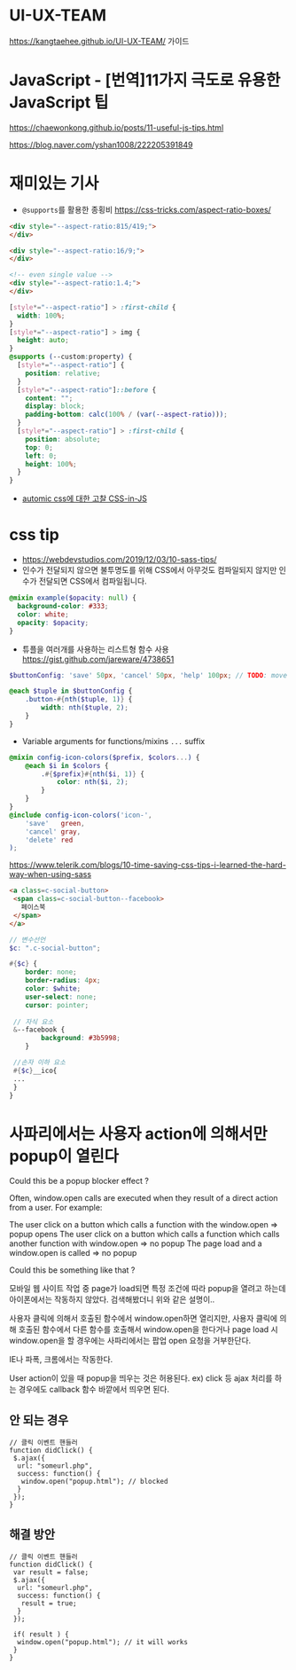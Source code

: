 # UI-UX-TEAM
https://kangtaehee.github.io/UI-UX-TEAM/
가이드
# JavaScript - [번역]11가지 극도로 유용한 JavaScript 팁
https://chaewonkong.github.io/posts/11-useful-js-tips.html

https://blog.naver.com/yshan1008/222205391849
# 재미있는 기사
* `@supports`를 활용한 종횡비 https://css-tricks.com/aspect-ratio-boxes/
```html
<div style="--aspect-ratio:815/419;">
</div>

<div style="--aspect-ratio:16/9;">
</div>

<!-- even single value -->
<div style="--aspect-ratio:1.4;">
</div>
```
```scss
[style*="--aspect-ratio"] > :first-child {
  width: 100%;
}
[style*="--aspect-ratio"] > img {  
  height: auto;
} 
@supports (--custom:property) {
  [style*="--aspect-ratio"] {
    position: relative;
  }
  [style*="--aspect-ratio"]::before {
    content: "";
    display: block;
    padding-bottom: calc(100% / (var(--aspect-ratio)));
  }  
  [style*="--aspect-ratio"] > :first-child {
    position: absolute;
    top: 0;
    left: 0;
    height: 100%;
  }  
}
```
* [automic css에 대한 고찰 CSS-in-JS](https://css-tricks.com/on-auto-generated-atomic-css)
# css tip 
* https://webdevstudios.com/2019/12/03/10-sass-tips/ 
* 인수가 전달되지 않으면 불투명도를 위해 CSS에서 아무것도 컴파일되지 않지만 인수가 전달되면 CSS에서 컴파일됩니다. 
```scss
@mixin example($opacity: null) { 
  background-color: #333;
  color: white;
  opacity: $opacity; 
}
```
* 튜플을 여러개를 사용하는 리스트형 함수 사용 https://gist.github.com/jareware/4738651
```scss
$buttonConfig: 'save' 50px, 'cancel' 50px, 'help' 100px; // TODO: move to _settings.scss

@each $tuple in $buttonConfig {
    .button-#{nth($tuple, 1)} {
        width: nth($tuple, 2);
    }
}
```
* Variable arguments for functions/mixins `...` suffix
```scss
@mixin config-icon-colors($prefix, $colors...) {
    @each $i in $colors {
        .#{$prefix}#{nth($i, 1)} {
            color: nth($i, 2);
        }
    }
}
@include config-icon-colors('icon-',
    'save'   green,
    'cancel' gray,
    'delete' red
);
```
https://www.telerik.com/blogs/10-time-saving-css-tips-i-learned-the-hard-way-when-using-sass
```html
<a class=c-social-button>
 <span class=c-social-button--facebook>
   페이스북
 </span>
</a>
```
```scss
// 변수선언
$c: ".c-social-button";

#{$c} {
	border: none;
	border-radius: 4px;
	color: $white;
	user-select: none;
	cursor: pointer;
 
 // 자식 요소
 &--facebook {
		background: #3b5998;
	}

 //손자 이하 요소
 #{$c}__ico{
 ...
 }
}
```

# 사파리에서는 사용자 action에 의해서만 popup이 열린다
Could this be a popup blocker effect ?

Often, window.open calls are executed when they result of a direct action from a user.
For example:

The user click on a button which calls a function with the window.open => popup opens
The user click on a button which calls a function which calls another function with window.open => no popup
The page load and a window.open is called => no popup

Could this be something like that ?

모바일 웹 사이트 작업 중 page가 load되면 특정 조건에 따라 popup을 열려고 하는데 아이폰에서는 작동하지 않았다.
검색해봤더니 위와 같은 설명이..

사용자 클릭에 의해서 호출된 함수에서 window.open하면 열리지만, 사용자 클릭에 의해 호출된 함수에서 다른 함수를 호출해서 window.open을 한다거나 page load 시 window.open을 할 경우에는 사파리에서는 팝업 open 요청을 거부한단다.

IE나 파폭, 크롬에서는 작동한다.

User action이 있을 때 popup을 띄우는 것은 허용된다. ex) click 등
ajax 처리를 하는 경우에도 callback 함수 바깥에서 띄우면 된다.

## 안 되는 경우
```
// 클릭 이벤트 핸들러
function didClick() {
 $.ajax({
  url: "someurl.php",
  success: function() {
   window.open("popup.html"); // blocked
  }
 });
}
```
## 해결 방안
```
// 클릭 이벤트 핸들러
function didClick() {
 var result = false;
 $.ajax({
  url: "someurl.php",
  success: function() {
   result = true;
  }
 });
 
 if( result ) {
  window.open("popup.html"); // it will works
 }
}
```

